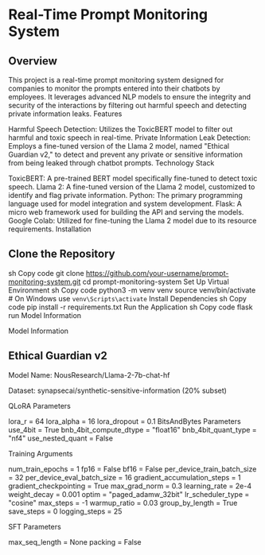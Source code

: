 # Real-Time Prompt Monitoring System

## Overview

This project is a real-time prompt monitoring system designed for companies to monitor the prompts entered into their chatbots by employees. It leverages advanced NLP models to ensure the integrity and security of the interactions by filtering out harmful speech and detecting private information leaks.
Features

Harmful Speech Detection: Utilizes the ToxicBERT model to filter out harmful and toxic speech in real-time.
Private Information Leak Detection: Employs a fine-tuned version of the Llama 2 model, named "Ethical Guardian v2," to detect and prevent any private or sensitive information from being leaked through chatbot prompts.
Technology Stack

ToxicBERT: A pre-trained BERT model specifically fine-tuned to detect toxic speech.
Llama 2: A fine-tuned version of the Llama 2 model, customized to identify and flag private information.
Python: The primary programming language used for model integration and system development.
Flask: A micro web framework used for building the API and serving the models.
Google Colab: Utilized for fine-tuning the Llama 2 model due to its resource requirements.
Installation

## Clone the Repository
sh
Copy code
git clone https://github.com/your-username/prompt-monitoring-system.git
cd prompt-monitoring-system
Set Up Virtual Environment
sh
Copy code
python3 -m venv venv
source venv/bin/activate   # On Windows use `venv\Scripts\activate`
Install Dependencies
sh
Copy code
pip install -r requirements.txt
Run the Application
sh
Copy code
flask run
Model Information

Model Information

## Ethical Guardian v2
Model Name: NousResearch/Llama-2-7b-chat-hf

Dataset: synapsecai/synthetic-sensitive-information (20% subset)

QLoRA Parameters

lora_r = 64 
lora_alpha = 16
lora_dropout = 0.1
BitsAndBytes Parameters
use_4bit = True
bnb_4bit_compute_dtype = "float16"
bnb_4bit_quant_type = "nf4"
use_nested_quant = False

Training Arguments

num_train_epochs = 1
fp16 = False
bf16 = False
per_device_train_batch_size = 32
per_device_eval_batch_size = 16
gradient_accumulation_steps = 1
gradient_checkpointing = True
max_grad_norm = 0.3
learning_rate = 2e-4
weight_decay = 0.001
optim = "paged_adamw_32bit"
lr_scheduler_type = "cosine"
max_steps = -1
warmup_ratio = 0.03
group_by_length = True
save_steps = 0
logging_steps = 25

SFT Parameters

max_seq_length = None
packing = False
